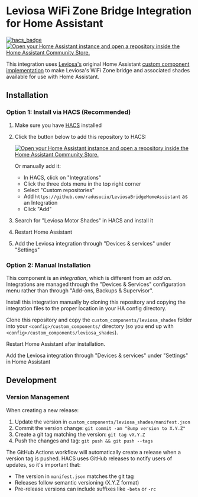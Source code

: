 # Leviosa WiFi Zone Bridge Integration for Home Assistant

[![hacs_badge](https://img.shields.io/badge/HACS-Custom-41BDF5.svg)](https://github.com/hacs/integration)
[![Open your Home Assistant instance and open a repository inside the Home Assistant Community Store.](https://my.home-assistant.io/badges/hacs_repository.svg)](https://my.home-assistant.io/redirect/hacs_repository/?owner=radusuciu&repository=LeviosaBridgeHomeAssistant&category=integration)

This integration uses [Leviosa's](https://leviosashades.com)
original Home Assistant [custom component implementation](https://leviosashades.com/pages/beta-testing-for-home-assistant) 
to make Leviosa's WiFi Zone bridge and associated shades available for use 
with Home Assistant.

## Installation

### Option 1: Install via HACS (Recommended)

1. Make sure you have [HACS](https://hacs.xyz/) installed
2. Click the button below to add this repository to HACS:

   [![Open your Home Assistant instance and open a repository inside the Home Assistant Community Store.](https://my.home-assistant.io/badges/hacs_repository.svg)](https://my.home-assistant.io/redirect/hacs_repository/?owner=radusuciu&repository=LeviosaBridgeHomeAssistant&category=integration)
   
   Or manually add it:
   - In HACS, click on "Integrations"
   - Click the three dots menu in the top right corner
   - Select "Custom repositories"
   - Add `https://github.com/radusuciu/LeviosaBridgeHomeAssistant` as an Integration
   - Click "Add"

3. Search for "Leviosa Motor Shades" in HACS and install it
4. Restart Home Assistant
5. Add the Leviosa integration through "Devices & services" under "Settings"

### Option 2: Manual Installation

This component is an _integration_, which is different from an _add on_.
Integrations are managed through the "Devices & Services" configuration menu
rather than through "Add-ons, Backups & Supervisor".

Install this integration manually by cloning this repository and copying the 
integration files to the proper location in your HA config directory.

Clone this repository and copy the `custom_components/leviosa_shades` folder into your
`<config>/custom_components/` directory (so you end up with
`<config>/custom_components/leviosa_shades`).

Restart Home Assistant after installation.

Add the Leviosa integration through "Devices & services" under "Settings" in 
Home Assistant

## Development

### Version Management

When creating a new release:

1. Update the version in `custom_components/leviosa_shades/manifest.json`
2. Commit the version change: `git commit -am "Bump version to X.Y.Z"`
3. Create a git tag matching the version: `git tag vX.Y.Z`
4. Push the changes and tag: `git push && git push --tags`

The GitHub Actions workflow will automatically create a release when a version tag is pushed. 
HACS uses GitHub releases to notify users of updates, so it's important that:
- The version in `manifest.json` matches the git tag
- Releases follow semantic versioning (X.Y.Z format)
- Pre-release versions can include suffixes like `-beta` or `-rc`